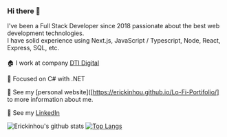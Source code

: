 ### Hi there 👋

I've been a Full Stack Developer since 2018 passionate about the best web development technologies.<br>
I have solid experience using Next.js, JavaScript / Typescript, Node, React, Express, SQL, etc.<br><br>
:house: I work at company [DTI Digital](https://www.dtidigital.com.br/)<br>

:book: Focused on C# with .NET<br>

:rocket: See my [personal website]([https://erickinhou.github.io/Lo-Fi-Portifolio/] to more information about me.<br>

:busts_in_silhouette: See my [LinkedIn](https://www.linkedin.com/in/erick-willian-8553a2133/)<br>


![Erickinhou's github stats](https://github-readme-stats.vercel.app/api?username=Erickinhou&show_icons=true&theme=dark&count_private=true) [![Top Langs](https://github-readme-stats.vercel.app/api/top-langs/?username=Erickinhou&layout=compact&theme=dark)](https://github.com/Erickinhou/github-readme-stats)


